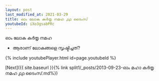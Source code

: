 ```yaml
---
layout: post
last_modified_at: 2021-03-29
title: ഓം ലോക കർതൃ നമഹ ൧൧ ടൈംസ്
youtubeId: iXo3gsabPRc
---
```

 
 
 ഓം ലോക കർതൃ നമഹ 
 
 -  ആരാണ് ലോകങ്ങളെ സൃഷ്ടിച്ചത്? 
 
  
 
  
 
 
 
 
 
 


{% include youtubePlayer.html id=page.youtubeId %}
 
[Next]({{ site.baseurl }}{% link  split1/_posts/2013-09-23-ഓം മഹാ കർതൃ നമഹ ൧൧ ടൈംസ്.md%})
 
